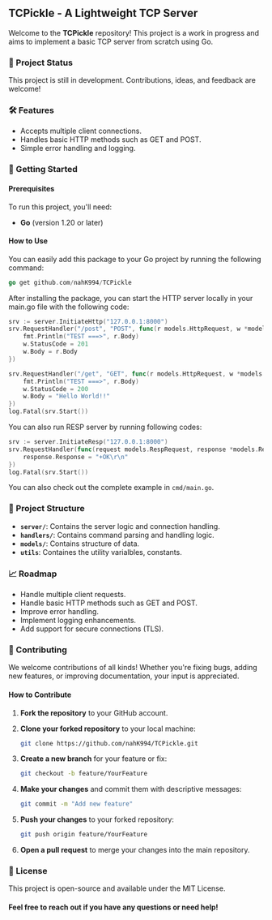 ## TCPickle - A Lightweight TCP Server

Welcome to the **TCPickle** repository! This project is a work in progress and aims to implement a basic TCP server from scratch using Go.

### 🚧 Project Status

This project is still in development. Contributions, ideas, and feedback are welcome!

### 🛠️ Features

- Accepts multiple client connections.
- Handles basic HTTP methods such as GET and POST.
- Simple error handling and logging.

### 🚀 Getting Started

#### Prerequisites

To run this project, you'll need:

- **Go** (version 1.20 or later)

#### How to Use

You can easily add this package to your Go project by running the following command:

```go
go get github.com/nahK994/TCPickle
```

After installing the package, you can start the HTTP server locally in your main.go file with the following code:

```go
srv := server.InitiateHttp("127.0.0.1:8000")
srv.RequestHandler("/post", "POST", func(r models.HttpRequest, w *models.HttpResponse) {
    fmt.Println("TEST ===>", r.Body)
    w.StatusCode = 201
    w.Body = r.Body
})

srv.RequestHandler("/get", "GET", func(r models.HttpRequest, w *models.HttpResponse) {
    fmt.Println("TEST ===>", r.Body)
    w.StatusCode = 200
    w.Body = "Hello World!!"
})
log.Fatal(srv.Start())
```

You can also run RESP server by running following codes:

```go
srv := server.InitiateResp("127.0.0.1:8000")
srv.RequestHandler(func(request models.RespRequest, response *models.RespResponse) {
    response.Response = "+OK\r\n"
})
log.Fatal(srv.Start())
```

You can also check out the complete example in `cmd/main.go`.

### 📂 Project Structure

- **`server/`**: Contains the server logic and connection handling.
- **`handlers/`**: Contains command parsing and handling logic.
- **`models/`**: Contains structure of data.
- **`utils`**: Containes the utility varialbles, constants.

### 📈 Roadmap

- Handle multiple client requests.
- Handle basic HTTP methods such as GET and POST.
- Improve error handling.
- Implement logging enhancements.
- Add support for secure connections (TLS).

### 🤝 Contributing

We welcome contributions of all kinds! Whether you're fixing bugs, adding new features, or improving documentation, your input is appreciated.

#### How to Contribute

1. **Fork the repository** to your GitHub account.
2. **Clone your forked repository** to your local machine:

   ```bash
   git clone https://github.com/nahK994/TCPickle.git
   ```
   
4. **Create a new branch** for your feature or fix:
    ```bash
    git checkout -b feature/YourFeature
    ```
5. **Make your changes** and commit them with descriptive messages:
    ```bash
    git commit -m "Add new feature"
    ```
6. **Push your changes** to your forked repository:
    ```bash
    git push origin feature/YourFeature
    ```
7. **Open a pull request** to merge your changes into the main repository.



### 📝 License

This project is open-source and available under the MIT License.


#### Feel free to reach out if you have any questions or need help!
